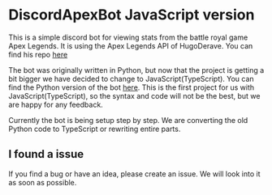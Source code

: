 # DiscordApexBot JavaScript version

This is a simple discord bot for viewing stats from the battle royal game Apex Legends. It is using the Apex Legends API of HugoDerave. You can find his repo [here](https://github.com/HugoDerave/ApexLegendsAPI)

The bot was originally written in Python, but now that the project is getting a bit bigger we have decided to change to JavaScript(TypeScript). You can find the Python version of the bot [here](https://github.com/BakxY/DiscordApexBot). This is the first project for us with JavaScript(TypeScript), so the syntax and code will not be the best, but we are happy for any feedback. 

Currently the bot is being setup step by step. We are converting the old Python code to TypeScript or rewriting entire parts.

## I found a issue

If you find a bug or have an idea, please create an issue. We will look into it as soon as possible.
